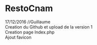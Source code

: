 # RestoCnam

17/12/2016 //Guillaume <br>
Creation du Github et upload de la version 1 <br>
Creation page Index.php<br>
Ajout favicon<br>

